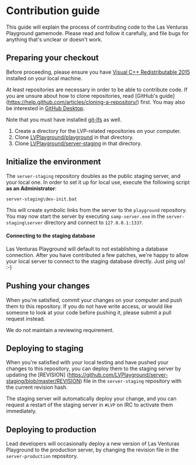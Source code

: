 # Contribution guide
This guide will explain the process of contributing code to the Las Venturas Playground gamemode.
Please read and follow it carefully, and file bugs for anything that's unclear or doesn't work.

## Preparing your checkout
Before proceeding, please ensure you have [Visual C++ Redistributable 2015](https://support.microsoft.com/en-gb/kb/2977003) installed on your local machine. 

At least repositories are necessary in order to be able to contribute code. If you are unsure
about how to clone repositories, read [GitHub's guide]
(https://help.github.com/articles/cloning-a-repository/) first. You may also be interested in
[GitHub Desktop](https://help.github.com/desktop/guides/getting-started/installing-github-desktop/).

Note that you must have installed [git-lfs](https://git-lfs.github.com/) as well.

1. Create a directory for the LVP-related repositories on your computer.
2. Clone [LVPlayground/playground](https://github.com/LVPlayground/playground) in that directory.
3. Clone [LVPlayground/server-staging](https://github.com/LVPlayground/server-staging) in that directory.

## Initialize the environment
The `server-staging` repository doubles as the public staging server, and your local one. In
order to set it up for local use, execute the following script **as an Administrator**:

    server-staging\dev-init.bat
    
This will create symbolic links from the server to the `playground` repository. You may now
start the server by executing `samp-server.exe` in the `server-staging\server` directory and
connect to `127.0.0.1:1337`.

#### Connecting to the staging database
Las Venturas Playground will default to not establishing a database connection. After you
have contributed a few patches, we're happy to allow your local server to connect to the
staging database directly. Just ping us! :-)

## Pushing your changes
When you're satisfied, commit your changes on your computer and push them to this repository.
If you do not have write access, or would like someone to look at your code before pushing
it, please submit a pull request instead.

We do not maintain a reviewing requirement.

## Deploying to staging
When you're satisfied with your local testing and have pushed your changes to this repository,
you can deploy them to the staging server by updating the [REVISION]
(https://github.com/LVPlayground/server-staging/blob/master/REVISION) file in the
`server-staging` repository with the current revision hash.

The staging server will automatically deploy your change, and you can request a restart
of the staging server in `#LVP` on IRC to activate them immediately.

## Deploying to production
Lead developers will occasionally deploy a new version of Las Venturas Playground to the
production server, by changing the revision file in the `server-production` repository.
